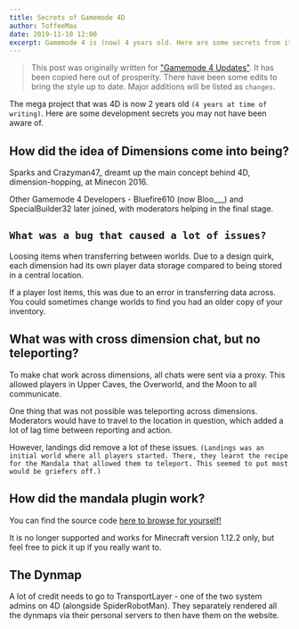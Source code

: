 ```yaml
---
title: Secrets of Gamemode 4D
author: ToffeeMax
date: 2019-11-10 12:00
excerpt: Gamemode 4 is (now) 4 years old. Here are some secrets from its development.
---
```


> This post was originally written for ["Gamemode 4 Updates"](|https://ongamemode4.blogspot.com/2019/11/secrets-of-gamemode-4d.html). It has been copied here out of prosperity. There have been some edits to bring the style up to date. Major additions will be listed as `changes`.

The mega project that was 4D is now 2 years old `(4 years at time of writing)`. Here are some development secrets you may not have been aware of. 

## How did the idea of Dimensions come into being?
Sparks and Crazyman47_ dreamt up the main concept behind 4D, dimension-hopping, at Minecon 2016. 

Other Gamemode 4 Developers - Bluefire610 (now Bloo___) and SpecialBuilder32 later joined, with moderators helping in the final stage.
## `What was a bug that caused a lot of issues?`
Loosing items when transferring between worlds. Due to a design quirk, each dimension had its own player data storage compared to being stored in a central location.

If a player lost items, this was due to an error in transferring data across. You could sometimes change worlds to find you had an older copy of your inventory.

## What was with cross dimension chat, but no teleporting?
To make chat work across dimensions, all chats were sent via a proxy. This allowed players in Upper Caves, the Overworld, and the Moon to all communicate. 

One thing that was not possible was teleporting across dimensions. Moderators would have to travel to the location in question, which added a lot of lag time between reporting and action. 

However, landings did remove a lot of these issues. `(Landings was an initial world where all players started. There, they learnt the recipe for the Mandala that allowed them to teleport. This seemed to put most would be griefers off.)`

## How did the mandala plugin work?
You can find the source code [here to browse for yourself!](https://github.com/SpiderRobotMan/GM4-WorldLinks) 

It is no longer supported and works for Minecraft version 1.12.2 only, but feel free to pick it up if you really want to.

## The Dynmap
A lot of credit needs to go to TransportLayer - one of the two system admins on 4D (alongside SpiderRobotMan). They separately rendered all the dynmaps via their personal servers to then have them on the website.





